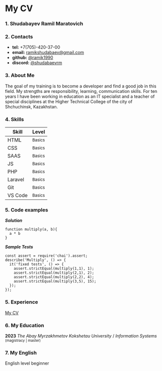 # My CV

### 1. Shudabayev Ramil Maratovich
### 2. Contacts
- **tel:** +7(705)-420-37-00
- **email:** ramikshudabaev@gmail.com
- **github:** [@ramik1990](https://github.com/ramik1990)
- **discord:** [@shudabaevrm](https://discordapp.com/users/319149251944906752/)
### 3. About Me
The goal of my training is to become a developer and find a good job in this field. My strengths are responsibility, learning, communication skills. For ten years I have been working in education as an IT specialist and a teacher of special disciplines at the Higher Technical College of the city of Shchuchinsk, Kazakhstan.
### 4. Skills
|Skill|Level|
|-----|-----|
|HTML|<sup>Basics</sup>|
|CSS|<sup>Basics</sup>|
|SAAS|<sup>Basics</sup>|
|JS|<sup>Basics</sup>|
|PHP|<sup>Basics</sup>|
|Laravel|<sup>Basics</sup>|
|Git|<sup>Basics</sup>|
|VS Code|<sup>Basics</sup>|
### 5. Code examples
***Solution***
```
function multiply(a, b){
  a * b
}
```
***Sample Tests***
```
const assert = require('chai').assert;
describe('Multiply', () => {
  it('fixed tests', () => {
    assert.strictEqual(multiply(1,1), 1);
    assert.strictEqual(multiply(2,1), 2);
    assert.strictEqual(multiply(2,2), 4);
    assert.strictEqual(multiply(3,5), 15);   
  });
});
```
### 5. Experience
[My CV](https://github.com/ramik1990/rsschool-cv/blob/gh-pages/cv.md)

### 6. My Education
**2023** *The Abay Myrzakhmetov Kokshetau University* / *Information Systems* <sup>(magistracy | master)</sup>

### 7. My English
English level beginner